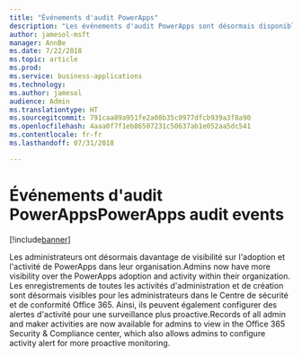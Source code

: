 ```yaml
---
title: "Événements d'audit PowerApps"
description: "Les événements d'audit PowerApps sont désormais disponibles dans le Centre de sécurité et de conformité Office 365"
author: jamesol-msft
manager: AnnBe
ms.date: 7/22/2018
ms.topic: article
ms.prod: 
ms.service: business-applications
ms.technology: 
ms.author: jamesol
audience: Admin
ms.translationtype: HT
ms.sourcegitcommit: 791caa89a951fe2a08b35c0977dfcb939a3f8a90
ms.openlocfilehash: 4aaa0f7f1eb86507231c50637ab1e052aa5dc541
ms.contentlocale: fr-fr
ms.lasthandoff: 07/31/2018

---
```

# <a name="powerapps-audit-events"></a><span data-ttu-id="c9f6f-103">Événements d'audit PowerApps</span><span class="sxs-lookup"><span data-stu-id="c9f6f-103">PowerApps audit events</span></span>


[!include[banner](../../includes/banner.md)]

<span data-ttu-id="c9f6f-104">Les administrateurs ont désormais davantage de visibilité sur l'adoption et l'activité de PowerApps dans leur organisation.</span><span class="sxs-lookup"><span data-stu-id="c9f6f-104">Admins now have more visibility over the PowerApps adoption and activity within their organization.</span></span> <span data-ttu-id="c9f6f-105">Les enregistrements de toutes les activités d'administration et de création sont désormais visibles pour les administrateurs dans le Centre de sécurité et de conformité Office 365. Ainsi, ils peuvent également configurer des alertes d'activité pour une surveillance plus proactive.</span><span class="sxs-lookup"><span data-stu-id="c9f6f-105">Records of all admin and maker activities are now available for admins to view in the Office 365 Security & Compliance center, which also allows admins to configure activity alert for more proactive monitoring.</span></span>


